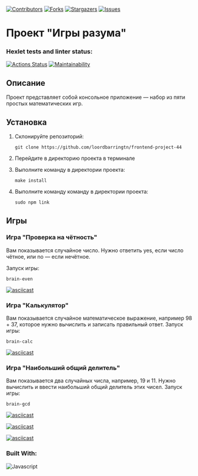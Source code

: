 [![Contributors][contributors-shield]][contributors-url] [![Forks][forks-shield]][forks-url] [![Stargazers][stars-shield]][stars-url] [![Issues][issues-shield]][issues-url]
# Проект "Игры разума"

### Hexlet tests and linter status:
[![Actions Status](https://github.com/loordbarringtn/frontend-project-44/actions/workflows/hexlet-check.yml/badge.svg)](https://github.com/loordbarringtn/frontend-project-44/actions) [![Maintainability](https://api.codeclimate.com/v1/badges/2327ff267a7d1e527d22/maintainability)](https://codeclimate.com/github/loordbarringtn/frontend-project-44/maintainability)
## Описание
Проект представляет собой консольное приложение — набор из пяти простых математических игр.

## Установка

1. Склонируйте репозиторий:
   ```
   git clone https://github.com/loordbarringtn/frontend-project-44
   ```
2. Перейдите в директорию проекта в терминале

3. Выполните команду в директории проекта:
   ```
   make install
   ```
4. Выполните команду команду в директории проекта:
   ```
   sudo npm link
   ```
## Игры
### Игра "Проверка на чётность"
Вам показывается случайное число. Нужно ответить yes, если число чётное, или no — если нечётное.

Запуск игры:
```
brain-even
```
[![asciicast](https://asciinema.org/a/TqFVmHETjAdmatL9eB8NfFQOc.svg)](https://asciinema.org/a/TqFVmHETjAdmatL9eB8NfFQOc)

### Игра "Калькулятор"
Вам показывается случайное математическое выражение, например 98 + 37, которое нужно вычислить и записать правильный ответ.
Запуск игры:
```
brain-calc
```
[![asciicast](https://asciinema.org/a/0YVy8rjUZ8EzjODBdKagqalnW.svg)](https://asciinema.org/a/0YVy8rjUZ8EzjODBdKagqalnW)

### Игра "Наибольший общий делитель"
Вам показывается два случайных числа, например, 19 и 11. Нужно вычислить и ввести наибольший общий делитель этих чисел.
Запуск игры:
```
brain-gcd
```
[![asciicast](https://asciinema.org/a/lJfuE941zdcQ3uecdnDhvL3yr.svg)](https://asciinema.org/a/lJfuE941zdcQ3uecdnDhvL3yr)

[![asciicast](https://asciinema.org/a/J95e7BZVycURLyYhObgozd627.svg)](https://asciinema.org/a/J95e7BZVycURLyYhObgozd627)

[![asciicast](https://asciinema.org/a/WhNnrdwhmiselw6yxkyBIo5ip.svg)](https://asciinema.org/a/WhNnrdwhmiselw6yxkyBIo5ip)

### Built With:
![Javascript][Javascript]

[contributors-shield]: https://img.shields.io/github/contributors/loordbarringtn/frontend-project-44.svg?style=for-the-badge
[contributors-url]: https://github.com/loordbarringtn/frontend-project-44/graphs/contributors
[forks-shield]: https://img.shields.io/github/forks/loordbarringtn/frontend-project-44.svg?style=for-the-badge
[forks-url]: https://github.com/loordbarringtn/frontend-project-44/network/members
[stars-shield]: https://img.shields.io/github/stars/loordbarringtn/frontend-project-44.svg?style=for-the-badge
[stars-url]: https://github.com/loordbarringtn/frontend-project-44/stargazers
[issues-shield]: https://img.shields.io/github/issues/loordbarringtn/frontend-project-44.svg?style=for-the-badge
[issues-url]: https://github.com/loordbarringtn/frontend-project-44/issues
[Javascript]: https://upload.wikimedia.org/wikipedia/commons/thumb/6/6a/JavaScript-logo.png/240px-JavaScript-logo.png
